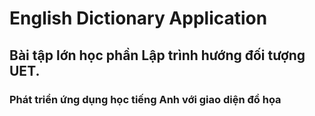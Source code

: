# **English Dictionary Application**

## Bài tập lớn học phần Lập trình hướng đối tượng UET.

### Phát triển ứng dụng học tiếng Anh với giao diện đồ họa